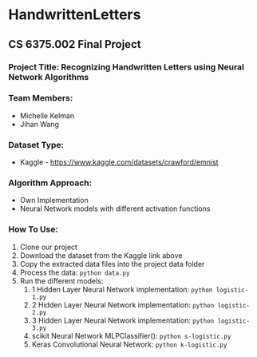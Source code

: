 # HandwrittenLetters
## CS 6375.002 Final Project
### Project Title: Recognizing Handwritten Letters using Neural Network Algorithms
### Team Members:
- Michelle Kelman
- Jihan Wang
### Dataset Type: 
- Kaggle - https://www.kaggle.com/datasets/crawford/emnist
### Algorithm Approach:
- Own Implementation
- Neural Network models with different activation functions
### How To Use:
1. Clone our project
2. Download the dataset from the Kaggle link above
3. Copy the extracted data files into the project data folder
4. Process the data: `python data.py`
5. Run the different models:
   1. 1 Hidden Layer Neural Network implementation: `python logistic-1.py`
   2. 2 Hidden Layer Neural Network implementation: `python logistic-2.py`
   3. 3 Hidden Layer Neural Network implementation: `python logistic-3.py`
   4. scikit Neural Network MLPClassifier(): `python s-logistic.py`
   5. Keras Convolutional Neural Network: `python k-logistic.py`